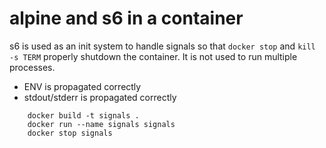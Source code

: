 
alpine and s6 in a container
============================

s6 is used as an init system to handle signals so that `docker stop` and
`kill -s TERM` properly shutdown the container. It is not used to run multiple
processes.

* ENV is propagated correctly
* stdout/stderr is propagated correctly


```
    docker build -t signals .
    docker run --name signals signals
    docker stop signals
```
